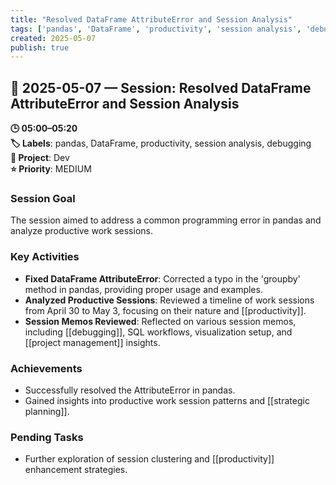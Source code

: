 ```yaml
---
title: "Resolved DataFrame AttributeError and Session Analysis"
tags: ['pandas', 'DataFrame', 'productivity', 'session analysis', 'debugging']
created: 2025-05-07
publish: true
---
```


## 📅 2025-05-07 — Session: Resolved DataFrame AttributeError and Session Analysis

**🕒 05:00–05:20**  
**🏷️ Labels**: pandas, DataFrame, productivity, session analysis, debugging  
**📂 Project**: Dev  
**⭐ Priority**: MEDIUM  


### Session Goal
The session aimed to address a common programming error in pandas and analyze productive work sessions.

### Key Activities
- **Fixed DataFrame AttributeError**: Corrected a typo in the 'groupby' method in pandas, providing proper usage and examples.
- **Analyzed Productive Sessions**: Reviewed a timeline of work sessions from April 30 to May 3, focusing on their nature and [[productivity]].
- **Session Memos Reviewed**: Reflected on various session memos, including [[debugging]], SQL workflows, visualization setup, and [[project management]] insights.

### Achievements
- Successfully resolved the AttributeError in pandas.
- Gained insights into productive work session patterns and [[strategic planning]].

### Pending Tasks
- Further exploration of session clustering and [[productivity]] enhancement strategies.
